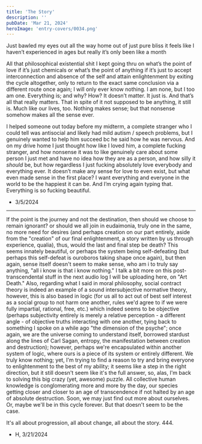 ```yaml
---
title: 'The Story'
description: ''
pubDate: 'Mar 21, 2024'
heroImage: 'entry-covers/0034.png'
---
```


Just bawled my eyes out all the way home out of just pure bliss it feels like I haven’t experienced in ages but really it’s only been like a month


All that philosophical existential shit I kept going thru on what’s the point of love if it’s just chemicals or what’s the point of anything if it’s just to accept interconnection and absence of the self and attain enlightenment by exiting the cycle altogether, only to return to the exact same conclusion via a different route once again; I will only ever know nothing. I am none, but I too am one. Everything is; and why? How? It doesn’t matter. It just is. And that’s all that really matters. That in spite of it not supposed to be anything, it still is. Much like our lives, too. Nothing makes sense; but that nonsense somehow makes all the sense ever.


I helped someone out today before my midterm, a complete stranger who I could tell was antisocial and likely had mild autism / speech problems, but I genuinely wanted to help him succeed bc he said how he was nervous. And on my drive home I just thought how like I loved him, a complete fucking stranger, and how nonsense it was to like genuinely care about some person I just met and have no idea how they are as a person, and how silly it *should* be, but how regardless I just fucking absolutely love everybody and everything ever. It doesn’t make any sense for love to even exist, but what even made sense in the first place? I want everything and everyone in the world to be the happiest it can be. And I’m crying again typing that. Everything is so fucking beautiful.


- 3/5/2024


<hr>

If the point is the journey and not the destination, then should we choose to remain ignorant? or should we all join in eudaimonia, truly one in the same, no more need for desires (and perhaps creation on our part entirely, aside from the "creation" of our final enlightenment, a story written by us through experience, qualia), thus, would the last and final step be death? This seems innately beautiful, or perhaps the system being self-defeating (but perhaps this self-defeat is ouroboros taking shape once again), but then again, sense itself doesn't seem to make sense, who am i to truly say anything, "all i know is that i know nothing." I talk a bit more on this post-transcendental stuff in the next audio log I will be uploading here, on "Art Death." Also, regarding what I said in moral philosophy, social contract theory is indeed an example of a sound intersubjective normative theory, however, this is also based in logic (for us all to act out of best self interest as a social group to not harm one another, rules we'd agree to if we were fully impartial, rational, free, etc.) which indeed seems to be objective (perhaps subjectivity entirely is merely a relative perception - a different angle - of objective truths interacting with one another, tying back to something I spoke on a while ago "the dimension of the psyche"; once again, we are the universe coming to understand itself, borrowed stardust along the lines of Carl Sagan, entropy, the manifestation between creation and destruction); however, perhaps we're encapsulated within another system of logic, where ours is a piece of its system or entirely different. We truly know nothing; yet, I'm trying to find a reason to try and bring everyone to enlightenment to the best of my ability; it seems like a step in the right direction, but it still doesn't seem like it's the full answer, so, alas, I'm back to solving this big crazy (yet, awesome) puzzle. All collective human knowledge is conglomerating more and more by the day, our species getting closer and closer to an age of transcendence if not halted by an age of absolute destruction. Soon, we may just find out more about ourselves. Or, maybe we'll be in this cycle forever. But that doesn't seem to be the case. 


It's all about progression, all about change, all about the story. 444.


- H, 3/21/2024